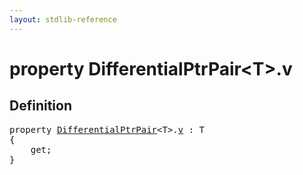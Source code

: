 ```yaml
---
layout: stdlib-reference
---
```


# property DifferentialPtrPair\<T\>\.v

## Definition

<pre>
<span class='code_keyword'>property</span> <a href="/stdlib-reference/types/DifferentialPtrPair/index" class="code_type">DifferentialPtrPair</a>&lt;<span class="code_type">T</span>&gt;.<a href="/stdlib-reference/types/DifferentialPtrPair/v">v</a> : <span class="code_type">T</span>
{
    get;
}
</pre>

